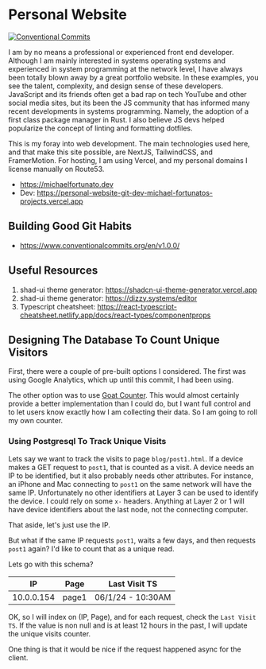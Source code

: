 # Personal Website

[![Conventional Commits](https://img.shields.io/badge/Conventional%20Commits-1.0.0-%23FE5196?logo=conventionalcommits&logoColor=white)](https://conventionalcommits.org)

I am by no means a professional or experienced front end developer.
Although I am mainly interested in systems operating systems and
experienced in system programming at the network level, I have always been
totally blown away by a great portfolio website. In these examples, you
see the talent, complexity, and design sense of these developers. JavaScript
and its friends often get a bad rap on tech YouTube and other social media
sites, but its been the JS community that has informed many recent
developments in systems programming. Namely, the adoption of a first class
package manager in Rust. I also believe JS devs helped popularize the concept
of linting and formatting dotfiles.

This is my foray into web development. The main technologies used here, and
that make this site possible, are NextJS, TailwindCSS, and FramerMotion.
For hosting, I am using Vercel, and my personal domains I license manually
on Route53.

- <https://michaelfortunato.dev>
- Dev: <https://personal-website-git-dev-michael-fortunatos-projects.vercel.app>

## Building Good Git Habits

- <https://www.conventionalcommits.org/en/v1.0.0/>

## Useful Resources

1. shad-ui theme generator: <https://shadcn-ui-theme-generator.vercel.app>
2. shad-ui theme generator: <https://dizzy.systems/editor>
3. Typescript cheatsheet: <https://react-typescript-cheatsheet.netlify.app/docs/react-types/componentprops>

## Designing The Database To Count Unique Visitors

First, there were a couple of pre-built options I considered.
The first was using Google Analytics, which up until this commit,
I had been using.

The other option was to use [Goat Counter](https://www.goatcounter.com/).
This would almost certainly provide a better implementation than I could do,
but I want full control and to let users know exactly how I am collecting their
data. So I am going to roll my own counter.

### Using Postgresql To Track Unique Visits

Lets say we want to track the visits to page `blog/post1.html`.
If a device makes a GET request to `post1`, that is counted as a visit.
A device needs an IP to be identified, but it also probably needs other attributes.
For instance, an iPhone and Mac connecting to `post1` on the same network
will have the same IP. Unfortunately no other identifiers at Layer 3 can be
used to identify the device. I could rely on some `x-` headers.
Anything at Layer 2 or 1 will have device identifiers about the last node,
not the connecting computer.

That aside, let's just use the IP.

But what if the same IP requests `post1`, waits a few days, and then requests
`post1` again? I'd like to count that as a unique read.

Lets go with this schema?

| IP         | Page  | Last Visit TS     |
| ---------- | ----- | ----------------- |
| 10.0.0.154 | page1 | 06/1/24 - 10:30AM |

OK, so I will index on (IP, Page), and for each request,
check the `Last Visit TS`. If the value is non null and is at least 12 hours
in the past, I will update the unique visits counter.

One thing is that it would be nice if the request happened async for the client.
